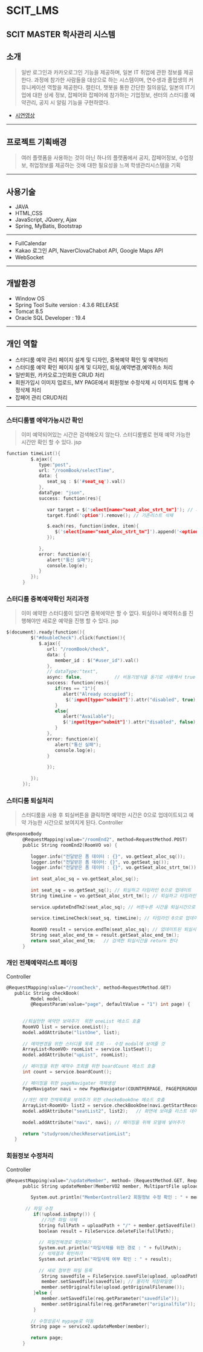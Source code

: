 # SCIT_LMS
SCIT MASTER 학사관리 시스템
------------------
## 소개

> 일반 로그인과 카카오로그인 기능을 제공하며, 일본 IT 취업에 관한 정보를 제공한다.
> 과정에 참가한 사람들을 대상으로 하는 시스템이며, 연수생과 졸업생의 커뮤니케이션 
> 역할을 제공한다.
> 캘린더, 챗봇을 통한 간단한 질의응답, 일본의 IT기업에 대한 상세 정보, 잡페어와 잡페어에 
> 참가하는 기업정보, 센터의 스터디룸 예약관리, 공지 시 알림 기능을 구현하였다.
- [시연영상]( https://yunheejin20.github.io/heejin/WebContent/teamProject.html)
---------------
## 프로젝트 기획배경

> 여러 플랫폼을 사용하는 것이 아닌 하나의 플랫폼에서 공지, 잡페어정보, 수업정보, 취업정보를 제공하는 것에 대한 필요성을 느껴 학생관리시스템을 기획
---------------
## 사용기술

- JAVA
- HTML,CSS
- JavaScript, JQuery, Ajax
- Spring, MyBatis, Bootstrap
---------------
- FullCalendar
- Kakao 로그인 API, NaverClovaChabot API, Google Maps API
- WebSocket
---------------
## 개발환경

- Window OS
- Spring Tool Suite version : 4.3.6 RELEASE
- Tomcat 8.5
- Oracle SQL Developer : 19.4
---------------
## 개인 역할
- 스터디룸 예약 관리 페이지 설계 및 디자인, 중복예약 확인 및 예약처리
- 스터디룸 예약 확인 페이지 설계 및 디자인, 퇴실,예약변경,예약취소 처리
- 일반회원, 카카오로그인회원 CRUD 처리
- 회원가입시 이미지 업로드, MY PAGE에서 회원정보 수정삭제 시 이미지도 함께 수정삭제 처리
- 잡페어 관리 CRUD처리
 ---------------
### 스터디룸별 에약가능시간 확인 
> 이미 예약되어있는 시간은 검색해오지 않는다.
> 스터디룸별로 현재 예약 가능한 시간만 확인 할 수 있다.
jsp
``` C
function timeList(){
         $.ajax({
            type:"post",
            url: "/roomBook/selectTime",
            data: {
               seat_sq : $('#seat_sq').val()
            },
            dataType: "json",
            success: function(res){
   
               var target = $('select[name="seat_aloc_strt_tm"]'); // 서브카테고리
               target.find('option').remove(); // 기존리스트 삭제

               $.each(res, function(index, item){
                  $('select[name="seat_aloc_strt_tm"]').append('<option value="' +item.timeLine+ '">' + item.timeLine + '</option>');
               });
               
            },
            error: function(e){
               alert("통신 실패");
               console.log(e);
            }
         });
      }
```

### 스터디룸 중복예약확인 처리과정
> 이미 예약한 스터디룸이 있다면 중복에약은 할 수 없다.
> 퇴실이나 예약취소를 진행해야만 새로운 예약을 진행 할 수 있다.
jsp
``` C
$(document).ready(function(){
         $("#doubleCheck").click(function(){
            $.ajax({
               url: "/roomBook/check",
               data: {
                  member_id : $("#user_id").val()
               },
               // dataType:"text",
               async: false,            // 비동기방식을 동기로 사용해서 true false 반환하기
               success: function(res){
                  if(res == "1"){
                     alert("Already occupied");
                      $('input[type="submit"]').attr("disabled", true);
                  }
                  else{
                     alert("Available");
                     $('input[type="submit"]').attr("disabled", false);
                  }
               },
               error: function(e){
                  alert("통신 실패");
                  console.log(e);
               }
      
               });
      
         });
      });
```

### 스터디룸 퇴실처리
> 스터디룸을 사용 후 퇴실버튼을 클릭하면 예약한 시간은 0으로 업데이트되고 예약 가능한 시간으로 보여지게 된다.
Controller
``` C
@ResponseBody
      @RequestMapping(value="/roomEnd2", method=RequestMethod.POST)
      public String roomEnd2(RoomVO vo) {
         
         logger.info("전달받은 폼 데이터 : {}", vo.getSeat_aloc_sq());
         logger.info("전달받은 폼 데이터: {}", vo.getSeat_sq());
         logger.info("전달받은 폼 데이터 : {}", vo.getSeat_aloc_strt_tm());
         
         int seat_aloc_sq = vo.getSeat_aloc_sq();
         
         int seat_sq = vo.getSeat_sq(); // 퇴실하고 타임라인 0으로 업데이트
         String timeLine = vo.getSeat_aloc_strt_tm(); // 퇴실하고 타임라인 0으로 업데이트
               
         service.updateEndTm2(seat_aloc_sq); // 버튼누른 시간을 퇴실시간으로 업데이트
         
         service.timeLineCheck(seat_sq, timeLine); // 타임라인 0으로 업데이트
         
         RoomVO result = service.endTm(seat_aloc_sq); // 업데이트된 퇴실시간 검색을 위한 endTm 메소드호출
         String seat_aloc_end_tm = result.getSeat_aloc_end_tm(); 
         return seat_aloc_end_tm; 	// 검색한 퇴실시간을 return 한다
      }
```
### 개인 전체예약리스트 페이징
Controller
``` C
@RequestMapping(value="/roomCheck", method=RequestMethod.GET)
   public String checkBook(
         Model model,
         @RequestParam(value="page", defaultValue = "1") int page) {
      
      
      //퇴실안한 예약만 보여주기  위한 oneList 메소드 호출
      RoomVO list = service.oneList();
      model.addAttribute("listOne", list);
      
      // 예약변경을 위한 스터디룸 목록 조회 -- 수정 modal에 보여줄 것
      ArrayList<RoomVO> roomList = service.listSeat();   
      model.addAttribute("upList", roomList);
      
      // 페이징을 위한 예약수 조회를 위한 boardCount 메소드 호출
      int count = service.boardCount();
      
      // 페이징을 위한 pageNavigater 객체생성
      PageNavigator navi = new PageNavigator(COUNTPERPAGE, PAGEPERGROUP, page, count);
      
      //개인 예약 전체목록을 보여주기 위한 checkeBookOne 메소드 호출
      ArrayList<RoomVO> list2 = service.checkBookOne(navi.getStartRecord(), navi.getCountPerPage());
      model.addAttribute("seatList2", list2);	// 화면에 보여줄 리스트 데이터 model에 넣어주기
      
      model.addAttribute("navi", navi); // 페이징을 위해 모델에 넣어주기
      
      return "studyroom/checkReservationList";
   }
```
### 회원정보 수정처리
Controller 
``` C
@RequestMapping(value="/updateMember", method= {RequestMethod.GET, RequestMethod.POST})
      public String updateMember(MemberVO2 member, MultipartFile upload, HttpServletRequest req) {
         
         System.out.println("MemberController2 회원정보 수정 확인 : " + member);
         
       // 파일 수정
          if(!upload.isEmpty()) {
             //기존 파일 삭제
            String fullPath = uploadPath + "/" + member.getSavedfile();   
            boolean result = FileService.deleteFile(fullPath);
            
            // 파일전체경로 확인하기
            System.out.println("파일삭제를 위한 경로 : " + fullPath);
            // 삭제결과 확인하기
            System.out.println("파일삭제 여부 확인 : " + result);
             
            // 새로 첨부한 파일 등록
             String savedfile = FileService.saveFile(upload, uploadPath);
             member.setSavedfile(savedfile); // 물리적 저장파일명
             member.setOriginalfile(upload.getOriginalFilename()); 
          }else { 
             member.setSavedfile(req.getParameter("savedfile"));
             member.setOriginalfile(req.getParameter("originalfile"));
          }
         
         // 수정성공시 mypage로 이동
         String page = service2.updateMember(member);
         
         return page;
      }
```
